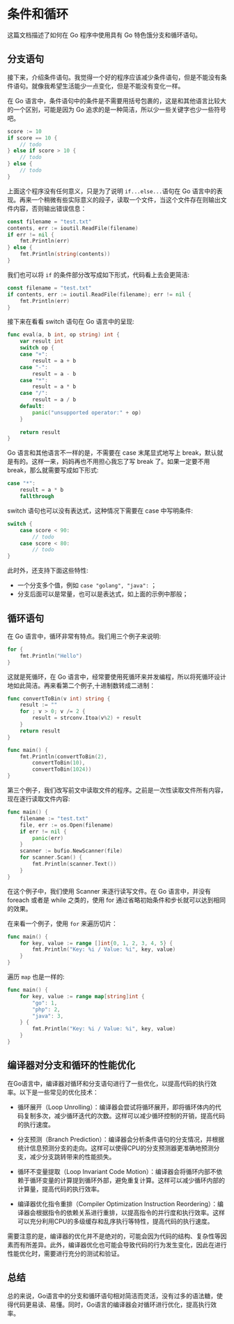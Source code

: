 # 条件和循环

这篇文档描述了如何在 Go 程序中使用具有 Go 特色饿分支和循环语句。

## 分支语句

接下来，介绍条件语句。我觉得一个好的程序应该减少条件语句，但是不能没有条件语句。就像我希望生活能少一点变化，但是不能没有变化一样。

在 Go 语言中，条件语句中的条件是不需要用括号包裹的，这是和其他语言比较大的一个区别，可能是因为 Go 追求的是一种简洁，所以少一些关键字也少一些符号吧。

```go
score := 10
if score == 10 {
    // todo
} else if score > 10 {
    // todo
} else {
    // todo
}
```

上面这个程序没有任何意义，只是为了说明 `if...else...`语句在 Go 语言中的表现。再来一个稍微有些实际意义的段子，读取一个文件，当这个文件存在则输出文件内容，否则输出错误信息：

```go
const filename = "test.txt"
contents, err := ioutil.ReadFile(filename)
if err != nil {
    fmt.Println(err)
} else {
    fmt.Println(string(contents))
}
```

我们也可以将 `if` 的条件部分改写成如下形式，代码看上去会更简洁:

```go
const filename = "test.txt"
if contents, err := ioutil.ReadFile(filename); err != nil {
    fmt.Println(err)
}
```

接下来在看看 switch 语句在 Go 语言中的呈现:

```go
func eval(a, b int, op string) int {
	var result int
	switch op {
	case "+":
		result = a + b
	case "-":
		result = a - b
	case "*":
		result = a * b
	case "/":
		result = a / b
	default:
		panic("unsupported operator:" + op)
	}
	
	return result
}
```

Go 语言和其他语言不一样的是，不需要在 case 末尾显式地写上 break，默认就是有的。这样一来，妈妈再也不用担心我忘了写 break 了。如果一定要不用 break，那么就需要写成如下形式:

```go
case "*":
    result = a * b
	fallthrough
```

switch 语句也可以没有表达式，这种情况下需要在 case 中写明条件:

```go
switch {
    case score < 90:
        // todo
    case score < 80:
        // todo
}
```

此时外，还支持下面这些特性:

- 一个分支多个值，例如 `case "golang", "java":` ；
- 分支后面可以是常量，也可以是表达式，如上面的示例中那般；

## 循环语句

在 Go 语言中，循环非常有特点。我们用三个例子来说明:

```go
for {
    fmt.Println("Hello")
}
```

这就是死循环，在 Go 语言中，经常要使用死循环来并发编程，所以将死循环设计地如此简洁。再来看第二个例子,十进制数转成二进制：

```go
func convertToBin(v int) string {
	result := ""
	for ; v > 0; v /= 2 {
		result = strconv.Itoa(v%2) + result
	}
	return result
}

func main() {
	fmt.Println(convertToBin(2),
		convertToBin(10),
		convertToBin(1024))
}
```

第三个例子，我们改写前文中读取文件的程序。之前是一次性读取文件所有内容，现在逐行读取文件内容:

```go
func main() {
	filename := "test.txt"
	file, err := os.Open(filename)
	if err != nil {
		panic(err)
	}
	scanner := bufio.NewScanner(file)
	for scanner.Scan() {
		fmt.Println(scanner.Text())
	}
}
```

在这个例子中，我们使用 Scanner 来逐行读写文件。在 Go 语言中，并没有 foreach 或者是 while 之类的，使用 for 通过省略初始条件和步长就可以达到相同的效果。

在来看一个例子，使用 `for` 来遍历切片：

```go
func main() {
	for key, value := range []int{0, 1, 2, 3, 4, 5} {
		fmt.Println("Key: %i / Value: %i", key, value)
	}
}
```

遍历 `map` 也是一样的:

```go
func main() {
	for key, value := range map[string]int {
		"go": 1,
		"php": 2,
		"java": 3,
	} {
		fmt.Println("Key: %i / Value: %i", key, value)
	}
}
```

## 编译器对分支和循环的性能优化

在Go语言中，编译器对循环和分支语句进行了一些优化，以提高代码的执行效率。以下是一些常见的优化技术：

* 循环展开（Loop Unrolling）：编译器会尝试将循环展开，即将循环体内的代码复制多次，减少循环迭代的次数。这样可以减少循环控制的开销，提高代码的执行速度。

* 分支预测（Branch Prediction）：编译器会分析条件语句的分支情况，并根据统计信息预测分支的走向。这样可以使得CPU的分支预测器更准确地预测分支，减少分支跳转带来的性能损失。

* 循环不变量提取（Loop Invariant Code Motion）：编译器会将循环内部不依赖于循环变量的计算提到循环外部，避免重复计算。这样可以减少循环内部的计算量，提高代码的执行效率。

* 编译器优化指令重排（Compiler Optimization Instruction Reordering）：编译器会根据指令的依赖关系进行重排，以提高指令的并行度和执行效率。这样可以充分利用CPU的多级缓存和乱序执行等特性，提高代码的执行速度。

需要注意的是，编译器的优化并不是绝对的，可能会因为代码的结构、复杂性等因素而有所差异。此外，编译器优化也可能会导致代码的行为发生变化，因此在进行性能优化时，需要进行充分的测试和验证。

## 总结

总的来说，Go语言中的分支和循环语句相对简洁而灵活，没有过多的语法糖，使得代码更易读、易懂。同时，Go语言的编译器会对循环进行优化，提高执行效率。
